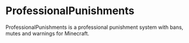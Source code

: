 # ProfessionalPunishments
ProfessionalPunishments is a professional punishment system with bans, mutes and warnings for Minecraft.
